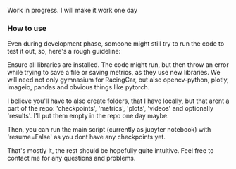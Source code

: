 Work in progress. I will make it work one day



### How to use

Even during development phase, someone might still try to run the code to test it out, so, here's a rough guideline:

Ensure all libraries are installed. The code might run, but then throw an error while trying to save a file or saving metrics, as they use new libraries.
We will need not only gymnasium for RacingCar, but also opencv-python, plotly, imageio, pandas and obvious things like pytorch.

I believe you'll have to also create folders, that I have locally, but that arent a part of the repo: 'checkpoints', 'metrics', 'plots', 'videos' and optionally 'results'. I'll put them empty in the repo one day maybe.

Then, you can run the main script (currently as jupyter notebook) with 'resume=False' as you dont have any checkpoints yet.

That's mostly it, the rest should be hopefully quite intuitive. Feel free to contact me for any questions and problems.
